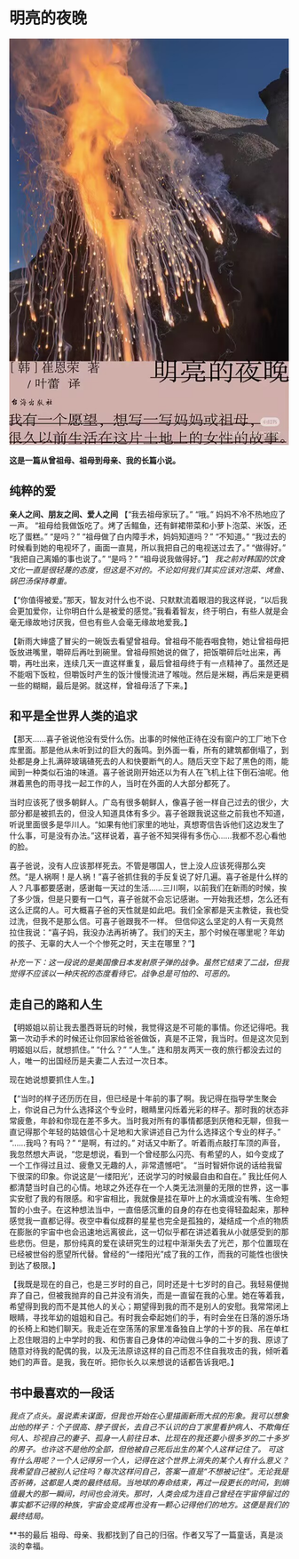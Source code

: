 # 明亮的夜晚
![alt text](image-4.png)

**这是一篇从曾祖母、祖母到母亲、我的长篇小说。**

## 纯粹的爱
**亲人之间、朋友之间、爱人之间**
【“我去祖母家玩了。”
“哦。”
妈妈不冷不热地应了一声。
“祖母给我做饭吃了。烤了舌鳎鱼，还有鲜裙带菜和小萝卜泡菜、米饭，还吃了蛋糕。”
“是吗？”
“祖母做了白内障手术，妈妈知道吗？”
“不知道。”
“我过去的时候看到她的电视坏了，画面一直晃，所以我把自己的电视送过去了。”
“做得好。”
“我把自己离婚的事也说了。”
“是吗？”
“祖母说我做得好。”】
*我之前对韩国的饮食文化一直是很轻蔑的态度，但这是不对的。不论如何我们其实应该对泡菜、烤鱼、锅巴汤保持尊重。*

【“你值得被爱。”那天，智友对什么也不说、只默默流着眼泪的我这样说，“以后我会更加爱你，让你明白什么是被爱的感觉。”我看着智友，终于明白，有些人就是会毫无缘故地讨厌我，但也有些人会毫无缘故地爱我。】

【新雨大婶盛了冒尖的一碗饭去看望曾祖母。曾祖母不能吞咽食物，她让曾祖母把饭放进嘴里，嚼碎后再吐到碗里。曾祖母照她说的做了，把饭嚼碎后吐出来，再嚼，再吐出来，连续几天一直这样重复，最后曾祖母终于有一点精神了。虽然还是不能咽下饭粒，但嚼饭时产生的饭汁慢慢流进了喉咙。然后是米糊，再后来是更稠一些的糊糊，最后是粥。就这样，曾祖母活了下来。】

## 和平是全世界人类的追求
【那天……喜子爸说他没有受什么伤。出事的时候他正待在没有窗户的工厂地下仓库里面。那是他从未听到过的巨大的轰鸣。到外面一看，所有的建筑都倒塌了，到处都是身上扎满碎玻璃碴死去的人和快要断气的人。随后天空下起了黑色的雨，能闻到一种类似石油的味道。喜子爸说刚开始还以为有人在飞机上往下倒石油呢。他淋着黑色的雨寻找一起工作的人，当时在外面的人大部分都死了。


当时应该死了很多朝鲜人。广岛有很多朝鲜人，像喜子爸一样自己过去的很少，大部分都是被抓去的，但没人知道具体有多少。喜子爸跟我说这些之前我也不知道，听说里面很多是华川人。“如果有他们家里的地址，真想寄信告诉他们这边发生了什么事，可是没有办法。”这样说着，喜子爸不知哭得有多伤心……我都不忍心看他的脸。


喜子爸说，没有人应该那样死去。不管是哪国人，世上没人应该死得那么突然。“是人祸啊！是人祸！”喜子爸抓住我的手反复说了好几遍。喜子爸是什么样的人？凡事都要感谢，感谢每一天过的生活……三川啊，以前我们在新雨的时候，挨了多少饿，但是只要有一口气，喜子爸就不会忘记感谢。一开始我还想，怎么还有这么迂腐的人。可大概喜子爸的天性就是如此吧。我们全家都是天主教徒，我也受过洗，但我不是那么信。可喜子爸跟我不一样。
但信仰这么坚定的人有一天竟然拉住我说：“喜子妈，我没办法再祈祷了。我们的天主，那个时候在哪里呢？年幼的孩子、无辜的大人一个个惨死之时，天主在哪里？”】

*补充一下：这一段说的是美国像日本发射原子弹的战争。虽然它结束了二战，但我觉得不应该以一种庆祝的态度看待它。战争总是可怕的、可恶的。*

## 走自己的路和人生

【明姬姐以前让我去墨西哥玩的时候，我觉得这是不可能的事情。你还记得吧。我第一次动手术的时候还让你回家给爸爸做饭，真是不正常，我当时。但是这次见到明姬姐以后，就想抓住。”
“什么？”
“人生。”
连和朋友两天一夜的旅行都没去过的人，唯一的出国经历是夫妻二人去过一次日本。

现在她说想要抓住人生。】

【“当时的样子还历历在目，但已经是十年前的事了啊。我记得在指导学生聚会上，你说自己为什么选择这个专业时，眼睛里闪烁着光彩的样子。那时我的状态非常疲惫，年龄和你现在差不多大。当时我对所有的事情都感到厌倦和无聊，但我一直记得那个年轻的姑娘信心十足地和大家讲述自己为什么选择这个专业的样子。”
“……我吗？有吗？”
“是啊，有过的。”
对话又中断了。听着雨点敲打车顶的声音，我忽然想大声说，“您是想说，看到一个曾经那么闪亮、有希望的人，如今变成了一个工作得过且过、疲惫又无趣的人，非常遗憾吧”。
“当时智妍你说的话给我留下很深的印象。你说这是‘一缕阳光’，还说学习的时候最自由和自在。”
我比任何人都清楚当时自己的心情。地球之外还存在一个人类无法测量的无限的世界，这一事实安慰了我的有限感。和宇宙相比，我就像是挂在草叶上的水滴或没有嘴、生命短暂的小虫子。在这种想法当中，一直倍感沉重的自身的存在也变得轻盈起来，那种感觉我一直都记得。夜空中看似成群的星星也完全是孤独的，凝结成一个点的物质在膨胀的宇宙中也会迅速地远离彼此，这一切似乎都在讲述着我从小就感受到的那些悲伤。但是，那份纯真的爱在读研究生的过程中渐渐失去了光芒，那个位置现在已经被世俗的愿望所代替。曾经的“一缕阳光”成了我的工作，而我的可能性也很快到达了极限。】


【我既是现在的自己，也是三岁时的自己，同时还是十七岁时的自己。我轻易便抛弃了自己，但被我抛弃的自己并没有消失，而是一直留在我的心里。她在等着我，希望得到我的而不是其他人的关心；期望得到我的而不是别人的安慰。我常常闭上眼睛，寻找年幼的姐姐和自己。有时我会牵起她们的手，有时会坐在日落的游乐场的长椅上和她们聊天。我走近在空荡荡的家里准备独自上学的十岁的我、吊在单杠上忍住眼泪的上中学时的我、和伤害自己身体的冲动做斗争的二十岁的我、原谅了随意对待我的配偶的我，以及无法原谅这样的自己而忍不住自我攻击的我，倾听着她们的声音。是我，我在听。把你长久以来想说的话都告诉我吧。】


## 书中最喜欢的一段话

*我点了点头。虽说素未谋面，但我也开始在心里描画新雨大叔的形象。我可以想象出他的样子：个子很高、脖子很长，去自己不认识的白丁家里看护病人、不欺侮任何人、珍视自己的妻子、孤身一人前往日本、比现在的我还要小很多岁的二十多岁的男子。也许这不是他的全部，但他被自己死后出生的某个人这样记住了。
可这有什么用呢？一个人记得另一个人，记得在这个世界上消失的某个人有什么意义？我希望自己被别人记住吗？每次这样问自己，答案一直是“不想被记住”。无论我是否祈祷，这都是人类的最终结局。当地球的寿命结束，再过一段更长的时间，到熵值最大的那一瞬间，时间也会消失。那时，人类会成为连自己曾经在宇宙停留过的事实都不记得的种族，宇宙会变成再也没有一颗心记得他们的地方。这便是我们的最终结局。*

**书的最后 祖母、母亲、我都找到了自己的归宿。作者又写了一篇童话，真是淡淡的幸福。